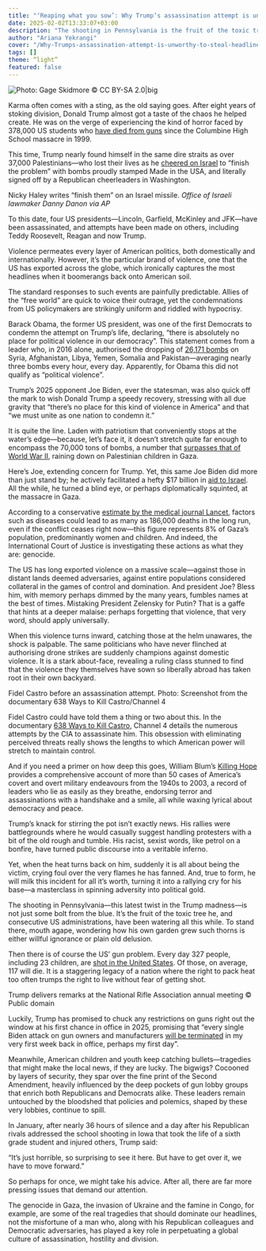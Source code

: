 ```yaml
---
title: "‘Reaping what you sow’: Why Trump’s assassination attempt is unworthy to steal headlines"
date: 2025-02-02T13:33:07+03:00
description: "The shooting in Pennsylvania is the fruit of the toxic tree Trump, and consecutive US administrations, have cultivated. It's time our headlines focus on what actually matters."
author: "Ariana Yekrangi"
cover: "/Why-Trumps-assassination-attempt-is-unworthy-to-steal-headlines.webp"
tags: []
theme: “light”
featured: false
---
```


![Photo: Gage Skidmore © CC BY-SA 2.0|big]("/Why-Trumps-assassination-attempt-is-unworthy-to-steal-headlines.webp")

Karma often comes with a sting, as the old saying goes. After eight years of stoking division, Donald Trump almost got a taste of the chaos he helped create. He was on the verge of experiencing the kind of horror faced by 378,000 US students who [have died from guns](https://www.washingtonpost.com/education/interactive/school-shootings-database/) since the Columbine High School massacre in 1999.

This time, Trump nearly found himself in the same dire straits as over 37,000 Palestinians—who lost their lives as he [cheered on Israel](https://www.nbcnews.com/politics/donald-trump/trump-israel-gaza-finish-problem-rcna141905#) to “finish the problem” with bombs proudly stamped Made in the USA, and literally signed off by a Republican cheerleaders in Washington.

Nicky Haley writes “finish them” on an Israel missile. _Office of Israeli lawmaker Danny Danon via AP_

To this date, four US presidents—Lincoln, Garfield, McKinley and JFK—have been assassinated, and attempts have been made on others, including Teddy Roosevelt, Reagan and now Trump.

Violence permeates every layer of American politics, both domestically and internationally. However, it’s the particular brand of violence, one that the US has exported across the globe, which ironically captures the most headlines when it boomerangs back onto American soil.

The standard responses to such events are painfully predictable. Allies of the “free world” are quick to voice their outrage, yet the condemnations from US policymakers are strikingly uniform and riddled with hypocrisy. 

Barack Obama, the former US president, was one of the first Democrats to condemn the attempt on Trump’s life, declaring, “there is absolutely no place for political violence in our democracy”. This statement comes from a leader who, in 2016 alone, authorised the dropping of [26,171 bombs](https://www.theguardian.com/commentisfree/2017/jan/09/america-dropped-26171-bombs-2016-obama-legacy) on Syria, Afghanistan, Libya, Yemen, Somalia and Pakistan—averaging nearly three bombs every hour, every day. Apparently, for Obama this did not qualify as “political violence”.

Trump’s 2025 opponent Joe Biden, ever the statesman, was also quick off the mark to wish Donald Trump a speedy recovery, stressing with all due gravity that “there’s no place for this kind of violence in America” and that “we must unite as one nation to condemn it.” 

It is quite the line. Laden with patriotism that conveniently stops at the water’s edge—because, let’s face it, it doesn’t stretch quite far enough to encompass the 70,000 tons of bombs, a number that [surpasses that of World War II](https://www.aa.com.tr/en/middle-east/amount-of-israeli-bombs-dropped-on-gaza-surpasses-that-of-world-war-ii/3239665#:~:text=Israel%20has%20dropped%20more%20thancombined%20during%20World%20War%20II.), raining down on Palestinian children in Gaza.

Here’s Joe, extending concern for Trump. Yet, this same Joe Biden did more than just stand by; he actively facilitated a hefty $17 billion in [aid to Israel](https://www.timesofisrael.com/biden-signs-95-billion-war-aid-measure-with-relief-for-ukraine-israel-and-taiwan/). All the while, he turned a blind eye, or perhaps diplomatically squinted, at the massacre in Gaza.

According to a conservative [estimate by the medical journal Lancet](https://www.thelancet.com/journals/lancet/article/PIIS0140-6736(24)01169-3/fulltext), factors such as diseases could lead to as many as 186,000 deaths in the long run, even if the conflict ceases right now—this figure represents 8% of Gaza’s population, predominantly women and children. And indeed, the International Court of Justice is investigating these actions as what they are: genocide.

The US has long exported violence on a massive scale—against those in distant lands deemed adversaries, against entire populations considered collateral in the games of control and domination. And president Joe? Bless him, with memory perhaps dimmed by the many years, fumbles names at the best of times. Mistaking President Zelensky for Putin? That is a gaffe that hints at a deeper malaise: perhaps forgetting that violence, that very word, should apply universally.

When this violence turns inward, catching those at the helm unawares, the shock is palpable. The same politicians who have never flinched at authorising drone strikes are suddenly champions against domestic violence. It is a stark about-face, revealing a ruling class stunned to find that the violence they themselves have sown so liberally abroad has taken root in their own backyard.

Fidel Castro before an assassination attempt. Photo: Screenshot from the documentary 638 Ways to Kill Castro/Channel 4

Fidel Castro could have told them a thing or two about this. In the documentary [638 Ways to Kill Castro](https://www.theguardian.com/world/2006/aug/03/cuba.duncancampbell2), Channel 4 details the numerous attempts by the CIA to assassinate him. This obsession with eliminating perceived threats really shows the lengths to which American power will stretch to maintain control.

And if you need a primer on how deep this goes, William Blum’s [Killing Hope](https://www.cia.gov/library/abbottabad-compound/13/130AEF1531746AAD6AC03EF59F91E1A1_Killing_Hope_Blum_William.pdf) provides a comprehensive account of more than 50 cases of America’s covert and overt military endeavours from the 1940s to 2003, a record of leaders who lie as easily as they breathe, endorsing terror and assassinations with a handshake and a smile, all while waxing lyrical about democracy and peace.

Trump’s knack for stirring the pot isn’t exactly news. His rallies were battlegrounds where he would casually suggest handling protesters with a bit of the old rough and tumble. His racist, sexist words, like petrol on a bonfire, have turned public discourse into a veritable inferno.

Yet, when the heat turns back on him, suddenly it is all about being the victim, crying foul over the very flames he has fanned. And, true to form, he will milk this incident for all it’s worth, turning it into a rallying cry for his base—a masterclass in spinning adversity into political gold.

The shooting in Pennsylvania—this latest twist in the Trump madness—is not just some bolt from the blue. It’s the fruit of the toxic tree he, and consecutive US administrations, have been watering all this while. To stand there, mouth agape, wondering how his own garden grew such thorns is either willful ignorance or plain old delusion.

Then there is of course the US’ gun problem. Every day 327 people, including 23 children, are [shot in the United States](https://www.bradyunited.org/resources/statistics). Of those, on average, 117 will die. It is a staggering legacy of a nation where the right to pack heat too often trumps the right to live without fear of getting shot.

Trump delivers remarks at the National Rifle Association annual meeting © Public domain

Luckily, Trump has promised to chuck any restrictions on guns right out the window at his first chance in office in 2025, promising that “every single Biden attack on gun owners and manufacturers [will be terminated](https://www.politico.com/news/2024/02/09/trump-promises-nra-that-if-elected-no-one-will-lay-a-finger-on-your-firearms-00140818) in my very first week back in office, perhaps my first day”.

Meanwhile, American children and youth keep catching bullets—tragedies that might make the local news, if they are lucky. The bigwigs? Cocooned by layers of security, they spar over the fine print of the Second Amendment, heavily influenced by the deep pockets of gun lobby groups that enrich both Republicans and Democrats alike. These leaders remain untouched by the bloodshed that policies and polemics, shaped by these very lobbies, continue to spill.

In January, after nearly 36 hours of silence and a day after his Republican rivals addressed the school shooting in Iowa that took the life of a sixth grade student and injured others, Trump said: 

“It’s just horrible, so surprising to see it here. But have to get over it, we have to move forward.” 

So perhaps for once, we might take his advice. After all, there are far more pressing issues that demand our attention. 

The genocide in Gaza, the invasion of Ukraine and the famine in Congo, for example, are some of the real tragedies that should dominate our headlines, not the misfortune of a man who, along with his Republican colleagues and Democratic adversaries, has played a key role in perpetuating a global culture of assassination, hostility and division.
